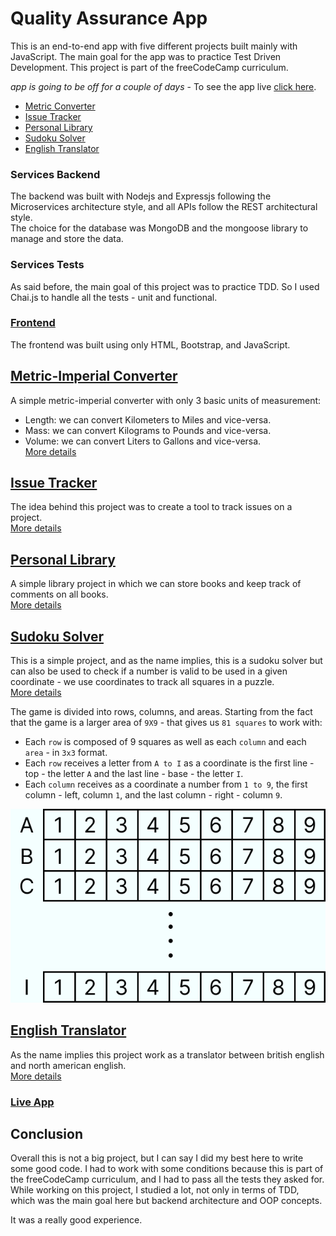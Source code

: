 # Quality Assurance App

This is an end-to-end app with five different projects built mainly with JavaScript. The main goal for the app was to practice Test Driven Development. This project is part of the freeCodeCamp curriculum.  

*app is going to be off for a couple of days* - To see the app live [click here](https://quality-assurance-app.onrender.com/).

- [Metric Converter](#metric-imperial-converter)
- [Issue Tracker](#issue-tracker)
- [Personal Library](#personal-library)
- [Sudoku Solver](#sudoku-solver)
- [English Translator](#english-translator)

### Services Backend
The backend was built with Nodejs and Expressjs following the Microservices architecture style, and all APIs follow the REST architectural style.  
The choice for the database was MongoDB and the mongoose library to manage and store the data.  

### Services Tests
As said before, the main goal of this project was to practice TDD. So I used Chai.js to handle all the tests - unit and functional.

### [Frontend](frontend)
The frontend was built using only HTML, Bootstrap, and JavaScript.


## [Metric-Imperial Converter](converter/README.md#metric-imperial-converter)
A simple metric-imperial converter with only 3 basic units of measurement:  
- Length: we can convert Kilometers to Miles and vice-versa.
- Mass: we can convert Kilograms to Pounds and vice-versa.
- Volume: we can convert Liters to Gallons and vice-versa.  
[More details](converter/README.md#metric-imperial-converter)

## [Issue Tracker](tracker/README.md#issue-tracker)
The idea behind this project was to create a tool to track issues on a project.  
[More details](tracker/README.md#issue-tracker)

## [Personal Library](library/README.md#personal-library)
A simple library project in which we can store books and keep track of comments on all books.  
[More details](library/README.md#personal-library)

## [Sudoku Solver](sudoku/README.md#sudoku-solver)
This is a simple project, and as the name implies, this is a sudoku solver but can also be used to check if a number is valid to be used in a given coordinate - we use coordinates to track all squares in a puzzle.  
[More details](sudoku/README.md#sudoku-solver)

The game is divided into rows, columns, and areas.
Starting from the fact that the game is a larger area of `9X9` - that gives us `81 squares` to work with:
- Each `row` is composed of 9 squares as well as each `column` and each `area` - in `3x3` format.
- Each `row` receives a letter from `A to I` as a coordinate is the first line - top - the letter `A` and the last line - base - the letter `I`.
- Each `column` receives as a coordinate a number from `1 to 9`, the first column - left, column `1`, and the last column - right - column `9`.

<p align="center">
    <img
        src="./frontend/public/images/sudoku-solver-usage.png"
        alt="Image explaining the sudoku grid coordinates"
    >
</p>

## [English Translator](translator/README.md#english-translator)
As the name implies this project work as a translator between british english and north american english.  
[More details](translator/README.md#english-translator)

### [Live App](https://quality-assurance-app.onrender.com/)

## Conclusion
Overall this is not a big project, but I can say I did my best here to write some good code. I had to work with some conditions because this is part of the freeCodeCamp curriculum, and I had to pass all the tests they asked for.  
While working on this project, I studied a lot, not only in terms of TDD, which was the main goal here but backend architecture and OOP concepts.

It was a really good experience.